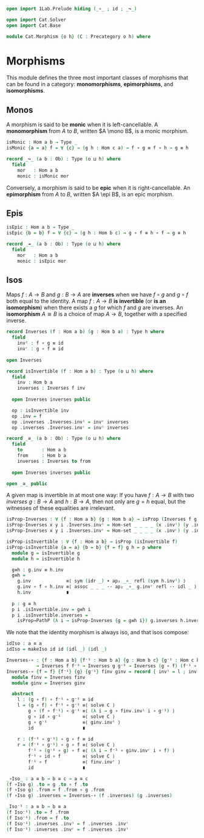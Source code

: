 ```agda
open import 1Lab.Prelude hiding (_∘_ ; id ; _↪_)

open import Cat.Solver
open import Cat.Base

module Cat.Morphism {o h} (C : Precategory o h) where
```

<!--
```agda
open Precategory C public
private variable
  a b c d : Ob
```
-->

# Morphisms

This module defines the three most important classes of morphisms that
can be found in a category: **monomorphisms**, **epimorphisms**, and
**isomorphisms**.

## Monos

A morphism is said to be **monic** when it is left-cancellable. A
**monomorphism** from $A$ to $B$, written $A \mono B$, is a monic
morphism.

```agda
isMonic : Hom a b → Type _
isMonic {a = a} f = ∀ {c} → (g h : Hom c a) → f ∘ g ≡ f ∘ h → g ≡ h

record _↪_ (a b : Ob) : Type (o ⊔ h) where
  field
    mor   : Hom a b
    monic : isMonic mor
```

Conversely, a morphism is said to be **epic** when it is
right-cancellable.  An **epimorphism** from $A$ to $B$, written $A \epi
B$, is an epic morphism.

## Epis

```agda
isEpic : Hom a b → Type _
isEpic {b = b} f = ∀ {c} → (g h : Hom b c) → g ∘ f ≡ h ∘ f → g ≡ h

record _↠_ (a b : Ob) : Type (o ⊔ h) where
  field
    mor   : Hom a b
    monic : isEpic mor
```

## Isos

Maps $f : A \to B$ and $g : B \to A$ are **inverses** when we have $f
\circ g$ and $g \circ f$ both equal to the identity. A map $f : A \to B$
**is invertible** (or **is an isomorphism**) when there exists a $g$ for
which $f$ and $g$ are inverses. An **isomorphism** $A \cong B$ is a
choice of map $A \to B$, together with a specified inverse.

```agda
record Inverses (f : Hom a b) (g : Hom b a) : Type h where
  field
    invˡ : f ∘ g ≡ id
    invʳ : g ∘ f ≡ id
  
open Inverses

record isInvertible (f : Hom a b) : Type (o ⊔ h) where
  field
    inv : Hom b a
    inverses : Inverses f inv
  
  open Inverses inverses public

  op : isInvertible inv
  op .inv = f
  op .inverses .Inverses.invˡ = invʳ inverses
  op .inverses .Inverses.invʳ = invˡ inverses

record _≅_ (a b : Ob) : Type (o ⊔ h) where
  field
    to       : Hom a b
    from     : Hom b a
    inverses : Inverses to from
  
  open Inverses inverses public

open _≅_ public
```

A given map is invertible in at most one way: If you have $f : A \to B$
with two _inverses_ $g : B \to A$ and $h : B \to A$, then not only are
$g = h$ equal, but the witnesses of these equalities are irrelevant.

```agda
isProp-Inverses : ∀ {f : Hom a b} {g : Hom b a} → isProp (Inverses f g)
isProp-Inverses x y i .Inverses.invˡ = Hom-set _ _ _ _ (x .invˡ) (y .invˡ) i
isProp-Inverses x y i .Inverses.invʳ = Hom-set _ _ _ _ (x .invʳ) (y .invʳ) i

isProp-isInvertible : ∀ {f : Hom a b} → isProp (isInvertible f)
isProp-isInvertible {a = a} {b = b} {f = f} g h = p where
  module g = isInvertible g
  module h = isInvertible h

  g≡h : g.inv ≡ h.inv
  g≡h = 
    g.inv             ≡⟨ sym (idr _) ∙ ap₂ _∘_ refl (sym h.invˡ) ⟩
    g.inv ∘ f ∘ h.inv ≡⟨ assoc _ _ _ ·· ap₂ _∘_ g.invʳ refl ·· idl _ ⟩ 
    h.inv             ∎
  
  p : g ≡ h
  p i .isInvertible.inv = g≡h i
  p i .isInvertible.inverses =
    isProp→PathP (λ i → isProp-Inverses {g = g≡h i}) g.inverses h.inverses i
```

We note that the identity morphism is always iso, and that isos compose:

<!--
```agda
makeIso : (f : Hom a b) (g : Hom b a) → f ∘ g ≡ id → g ∘ f ≡ id → a ≅ b
makeIso f g p q ._≅_.to = f
makeIso f g p q ._≅_.from = g
makeIso f g p q ._≅_.inverses .Inverses.invˡ = p
makeIso f g p q ._≅_.inverses .Inverses.invʳ = q

isSet-≅ : isSet (a ≅ b)
isSet-≅ x y p q = s where
  open _≅_
  open Inverses

  s : p ≡ q
  s i j .to = Hom-set _ _ (x .to) (y .to) (ap to p) (ap to q) i j
  s i j .from = Hom-set _ _ (x .from) (y .from) (ap from p) (ap from q) i j
  s i j .inverses =
    isProp→SquareP
      (λ i j → isProp-Inverses {f = Hom-set _ _ (x .to) (y .to) (ap to p) (ap to q) i j}
                               {g = Hom-set _ _ (x .from) (y .from) (ap from p) (ap from q) i j})
      (λ i → x .inverses) (λ i → p i .inverses) (λ i → q i .inverses) (λ i → y .inverses) i j

≅-PathP : (p : a ≡ c) (q : b ≡ d)
        → {f : a ≅ b} {g : c ≅ d}
        → PathP (λ i → Hom (p i) (q i)) (f ._≅_.to) (g ._≅_.to)
        → PathP (λ i → Hom (q i) (p i)) (f ._≅_.from) (g ._≅_.from)
        → PathP (λ i → p i ≅ q i) f g
≅-PathP p q r s i .to = r i
≅-PathP p q r s i .from = s i
≅-PathP p q {f} {g} r s i .inverses = 
  isProp→PathP (λ j → isProp-Inverses {f = r j} {g = s j}) 
    (f .inverses) (g .inverses) i
```
-->

```agda
idIso : a ≅ a
idIso = makeIso id id (idl _) (idl _)

Inverses-∘ : {f : Hom a b} {f⁻¹ : Hom b a} {g : Hom b c} {g⁻¹ : Hom c b}
           → Inverses f f⁻¹ → Inverses g g⁻¹ → Inverses (g ∘ f) (f⁻¹ ∘ g⁻¹)
Inverses-∘ {f = f} {f⁻¹} {g} {g⁻¹} finv ginv = record { invˡ = l ; invʳ = r } where
  module finv = Inverses finv
  module ginv = Inverses ginv

  abstract
    l : (g ∘ f) ∘ f⁻¹ ∘ g⁻¹ ≡ id
    l = (g ∘ f) ∘ f⁻¹ ∘ g⁻¹ ≡⟨ solve C ⟩
        g ∘ (f ∘ f⁻¹) ∘ g⁻¹ ≡⟨ (λ i → g ∘ finv.invˡ i ∘ g⁻¹) ⟩
        g ∘ id ∘ g⁻¹        ≡⟨ solve C ⟩
        g ∘ g⁻¹             ≡⟨ ginv.invˡ ⟩
        id                  ∎
    
    r : (f⁻¹ ∘ g⁻¹) ∘ g ∘ f ≡ id
    r = (f⁻¹ ∘ g⁻¹) ∘ g ∘ f ≡⟨ solve C ⟩
        f⁻¹ ∘ (g⁻¹ ∘ g) ∘ f ≡⟨ (λ i → f⁻¹ ∘ ginv.invʳ i ∘ f) ⟩
        f⁻¹ ∘ id ∘ f        ≡⟨ solve C ⟩
        f⁻¹ ∘ f             ≡⟨ finv.invʳ ⟩
        id                  ∎

_∘Iso_ : a ≅ b → b ≅ c → a ≅ c
(f ∘Iso g) .to = g .to ∘ f .to
(f ∘Iso g) .from = f .from ∘ g .from
(f ∘Iso g) .inverses = Inverses-∘ (f .inverses) (g .inverses)

_Iso⁻¹ : a ≅ b → b ≅ a
(f Iso⁻¹) .to = f .from
(f Iso⁻¹) .from = f .to
(f Iso⁻¹) .inverses .invˡ = f .inverses .invʳ
(f Iso⁻¹) .inverses .invʳ = f .inverses .invˡ
```
